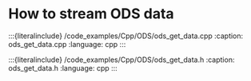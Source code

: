 # How to stream ODS data

:::{literalinclude} /code_examples/Cpp/ODS/ods_get_data.cpp
:caption: ods_get_data.cpp
:language: cpp
:::

:::{literalinclude} /code_examples/Cpp/ODS/ods_get_data.h
:caption: ods_get_data.h
:language: cpp
:::